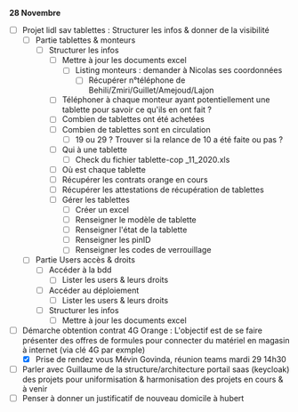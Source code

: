 **28 Novembre** 
- [ ] Projet lidl sav tablettes : Structurer les infos & donner de la visibilité
    - [ ] Partie tablettes & monteurs
        - [ ] Structurer les infos
            - [ ] Mettre à jour les documents excel
                - [ ] Listing monteurs : demander à Nicolas ses coordonnées
                    - [ ] Récupérer n°téléphone de Behili/Zmiri/Guillet/Amejoud/Lajon
            - [ ] Téléphoner à chaque monteur ayant potentiellement une tablette pour savoir ce qu'ils en ont fait ?
            - [ ] Combien de tablettes ont été achetées
            - [ ] Combien de tablettes sont en circulation
                - [ ] 19 ou 29 ? Trouver si la relance de 10 a été faite ou pas ?
            - [ ] Qui à une tablette
                - [ ] Check du fichier tablette-cop _11_2020.xls
            - [ ] Où est chaque tablette
            - [ ] Récupérer les contrats orange en cours
            - [ ] Récupérer les attestations de récupération de tablettes
            - [ ] Gérer les tablettes
                - [ ] Créer un excel
                - [ ] Renseigner le modèle de tablette
                - [ ] Renseigner l'état de la tablette 
                - [ ] Renseigner les pinID
                - [ ] Renseigner les codes de verrouillage
    - [ ] Partie Users accès & droits
        - [ ] Accéder à la bdd
            - [ ] Lister les users & leurs droits
        - [ ] Accéder au déploiement
            - [ ] Lister les users & leurs droits
        - [ ] Structurer les infos
            - [ ] Mettre à jour les documents excel
- [ ] Démarche obtention contrat 4G Orange : L'objectif est de se faire présenter des offres de formules pour connecter du matériel en magasin à internet (via clé 4G par exmple)
    - [x] Prise de rendez vous Mévin Govinda, réunion teams mardi 29 14h30

- [ ] Parler avec Guillaume de la structure/architecture portail saas (keycloak) des projets pour uniformisation & harmonisation des projets en cours & à venir
- [ ] Penser à donner un justificatif de nouveau domicile à hubert